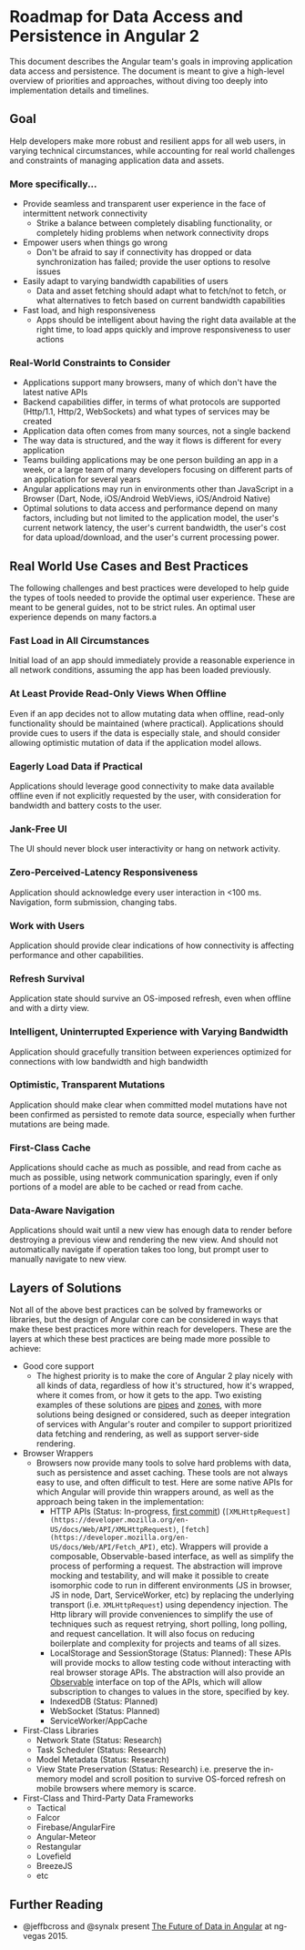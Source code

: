 # Roadmap for Data Access and Persistence in Angular 2

This document describes the Angular team's goals in improving application data access and persistence. The document is meant to give a high-level overview of priorities and approaches,
without diving too deeply into implementation details and timelines.

## Goal

Help developers make more robust and resilient apps for all web users, in varying technical circumstances, while accounting for real world challenges and constraints of managing application data and assets.

### More specifically...  

 * Provide seamless and transparent user experience in the face of intermittent network connectivity
   * Strike a balance between completely disabling functionality, or completely hiding problems when network connectivity drops
 * Empower users when things go wrong
   * Don't be afraid to say if connectivity has dropped or data synchronization has failed; provide the user options to resolve issues 
 * Easily adapt to varying bandwidth capabilities of users
   * Data and asset fetching should adapt what to fetch/not to fetch, or what alternatives to fetch based on current bandwidth capabilities  
 * Fast load, and high responsiveness 
   * Apps should be intelligent about having the right data available at the right time, to load apps quickly and improve responsiveness to user actions   

### Real-World Constraints to Consider

 * Applications support many browsers, many of which don't have the latest native APIs
 * Backend capabilities differ, in terms of what protocols are supported (Http/1.1, Http/2, WebSockets) and what types of services may be created
 * Application data often comes from many sources, not a single backend
 * The way data is structured, and the way it flows is different for every application
 * Teams building applications may be one person building an app in a week, or a large team of many developers focusing on different parts of an application for several years
 * Angular applications may run in environments other than JavaScript in a Browser (Dart, Node, iOS/Android WebViews, iOS/Android Native)
 * Optimal solutions to data access and performance depend on many factors, including but not limited to the application model, the user's current network latency, the user's current bandwidth, the user's cost for data upload/download, and the user's current processing power.


## Real World Use Cases and Best Practices

The following challenges and best practices were developed to help guide the types of tools needed to provide the optimal user experience. These are meant to be general guides, not to be strict rules. An optimal user experience depends on many factors.a

### Fast Load in All Circumstances

Initial load of an app should immediately provide a reasonable experience in all network conditions, assuming the app has been loaded previously.

### At Least Provide Read-Only Views When Offline

Even if an app decides not to allow mutating data when offline, read-only functionality should be maintained (where practical). Applications should provide cues to users if the data is especially stale, and should consider allowing optimistic mutation of data if the application model allows.

### Eagerly Load Data if Practical 

Applications should leverage good connectivity to make data available offline even if not explicitly requested by the user, with consideration for bandwidth and battery costs to the user.

### Jank-Free UI

The UI should never block user interactivity or hang on network activity.

### Zero-Perceived-Latency Responsiveness

Application should acknowledge every user interaction in &lt;100 ms. Navigation, form submission, changing tabs. 

### Work with Users 

Application should provide clear indications of how connectivity is affecting performance and other capabilities.

### Refresh Survival 

Application state should survive an OS-imposed refresh, even when offline and with a dirty view.

### Intelligent, Uninterrupted Experience with Varying Bandwidth

Application should gracefully transition between experiences optimized for connections with low bandwidth and high bandwidth

### Optimistic, Transparent Mutations

Application should make clear when committed model mutations have not been confirmed as persisted to remote data source, especially when further mutations are being made.

### First-Class Cache

Applications should cache as much as possible, and read from cache as much as possible, using network communication sparingly, even if only portions of a model are able to be cached or read from cache. 

### Data-Aware Navigation 

Applications should wait until a new view has enough data to render before destroying a previous view and rendering the new view. And should not automatically navigate if operation takes too long, but prompt user to manually navigate to new view.

## Layers of Solutions

Not all of the above best practices can be solved by frameworks or libraries, but the design of Angular core can be considered in ways that make these best practices more within reach for developers. These are the layers at which these best practices are being made more possible to achieve: 

 * Good core support
   * The highest priority is to make the core of Angular 2 play nicely with all kinds of data, regardless of how it's structured, how it's wrapped, where it comes from, or how it gets to the app. Two existing examples of these solutions are [pipes](https://angular.io/docs/js/latest/api/pipes/) and [zones](https://github.com/angular/zone.js/), with more solutions being designed or considered, such as deeper integration of services with Angular's router and compiler to support prioritized data fetching and rendering, as well as support server-side rendering.
 * Browser Wrappers
   * Browsers now provide many tools to solve hard problems with data, such as persistence and asset caching. These tools are not always easy to use, and often difficult to test. Here are some native APIs for which Angular will provide thin wrappers around, as well as the approach being taken in the implementation:
     * HTTP APIs (Status: In-progress, [first commit](https://github.com/angular/angular/commit/21568106b114943b59ce37832d82c8fb9a63285b)) (`[XMLHttpRequest](https://developer.mozilla.org/en-US/docs/Web/API/XMLHttpRequest)`, `[fetch](https://developer.mozilla.org/en-US/docs/Web/API/Fetch_API)`, etc). Wrappers will provide a composable, Observable-based interface, as well as simplify the process of performing a request. The abstraction will improve mocking and testability, and will make it possible to create isomorphic code to run in different environments (JS in browser, JS in node, Dart, ServiceWorker, etc) by replacing the underlying transport (i.e. `XMLHttpRequest`) using dependency injection. The Http library will provide conveniences to simplify the use of techniques such as request retrying, short polling, long polling, and request cancellation. It will also focus on reducing boilerplate and complexity for projects and teams of all sizes.
     * LocalStorage and SessionStorage (Status: Planned): These APIs will provide mocks to allow testing code without interacting with real browser storage APIs. The abstraction will also provide an [Observable](https://github.com/zenparsing/es-observable) interface on top of the APIs, which will allow subscription to changes to values in the store, specified by key.
     * IndexedDB (Status: Planned)
     * WebSocket (Status: Planned)
     * ServiceWorker/AppCache
 * First-Class Libraries
   * Network State (Status: Research)
   * Task Scheduler (Status: Research)
   * Model Metadata (Status: Research)
   * View State Preservation (Status: Research) i.e. preserve the in-memory model and scroll position to survive OS-forced refresh on mobile browsers where memory is scarce.
 * First-Class and Third-Party Data Frameworks
   * Tactical
   * Falcor
   * Firebase/AngularFire
   * Angular-Meteor
   * Restangular
   * Lovefield
   * BreezeJS
   * etc

## Further Reading

 * @jeffbcross and @synalx present [The Future of Data in Angular](https://www.youtube.com/watch?v=Bm3eDgZZMFs) at ng-vegas 2015.

